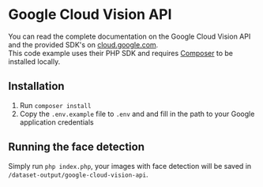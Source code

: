 # Google Cloud Vision API
You can read the complete documentation on the Google Cloud Vision API and the provided SDK's on [cloud.google.com](https://cloud.google.com/vision/docs/face-tutorial).  
This code example uses their PHP SDK and requires [Composer](https://getcomposer.org/) to be installed locally.

## Installation
1. Run `composer install`
2. Copy the `.env.example` file to `.env` and and fill in the path to your Google application credentials

## Running the face detection
Simply run `php index.php`, your images with face detection will be saved in `/dataset-output/google-cloud-vision-api`.
